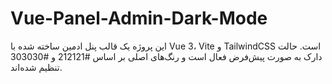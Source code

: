 # Vue-Panel-Admin-Dark-Mode
این پروژه یک قالب پنل ادمین ساخته شده با Vue 3، Vite و TailwindCSS است. حالت دارک به صورت پیش‌فرض فعال است و رنگ‌های اصلی بر اساس #212121 و #303030 تنظیم شده‌اند.
